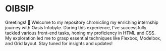 # OIBSIP
Greetings! 👋 Welcome to my repository chronicling my enriching internship journey with Oasis Infobyte. During this experience, I've successfully tackled various front-end tasks, honing my proficiency in HTML and CSS. My exploration led me to grasp essential techniques like Flexbox, Modelbox, and Grid layout. Stay tuned for insights and updates!
